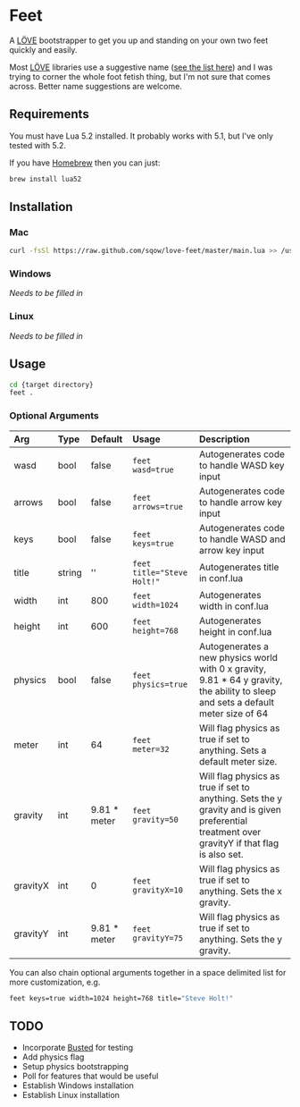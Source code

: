 # Feet

A [LÖVE](http://love2d.org/) bootstrapper to get you up and standing on your own two feet quickly and easily.

Most [LÖVE](http://love2d.org/) libraries use a suggestive name ([see the list here](https://www.love2d.org/wiki/Category:Libraries)) and I was trying to corner the whole foot fetish thing, but I'm not sure that comes across. Better name suggestions are welcome.

## Requirements

You must have Lua 5.2 installed. It probably works with 5.1, but I've only tested with 5.2.

If you have [Homebrew](http://brew.sh/) then you can just:
```sh
brew install lua52
```

## Installation

### Mac

```sh
curl -fsSl https://raw.github.com/sqow/love-feet/master/main.lua >> /usr/local/bin/feet; chmod a+x /usr/local/bin/feet;
```

### Windows

_Needs to be filled in_

### Linux

_Needs to be filled in_

## Usage

```sh
cd {target directory}
feet .
```

### Optional Arguments

| Arg       | Type  | Default       | Usage     | Description |
| :-------- | :---- | :------------ | :-------- | :---------- |
| wasd      | bool  | false         | `feet wasd=true` | Autogenerates code to handle WASD key input |
| arrows    | bool  | false         | `feet arrows=true` | Autogenerates code to handle arrow key input |
| keys      | bool  | false         | `feet keys=true` | Autogenerates code to handle WASD and arrow key input |
| title     | string| ''            | `feet title="Steve Holt!"` | Autogenerates title in conf.lua |
| width     | int   | 800           | `feet width=1024` | Autogenerates width in conf.lua |
| height    | int   | 600           | `feet height=768` | Autogenerates height in conf.lua |
| physics   | bool  | false         | `feet physics=true` | Autogenerates a new physics world with 0 x gravity, 9.81 * 64 y gravity, the ability to sleep and sets a default meter size of 64 |
| meter     | int   | 64            | `feet meter=32` | Will flag physics as true if set to anything. Sets a default meter size. |
| gravity   | int   | 9.81 * meter  | `feet gravity=50` | Will flag physics as true if set to anything. Sets the y gravity and is given preferential treatment over gravityY if that flag is also set. |
| gravityX  | int   | 0             | `feet gravityX=10` | Will flag physics as true if set to anything. Sets the x gravity. |
| gravityY  | int   | 9.81 * meter  | `feet gravityY=75` | Will flag physics as true if set to anything. Sets the y gravity. |

You can also chain optional arguments together in a space delimited list for more customization, e.g.
```sh
feet keys=true width=1024 height=768 title="Steve Holt!"
```

## TODO
- Incorporate [Busted](http://olivinelabs.com/busted/) for testing
- Add physics flag
- Setup physics bootstrapping
- Poll for features that would be useful
- Establish Windows installation
- Establish Linux installation
